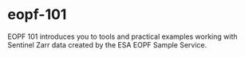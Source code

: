 # eopf-101
EOPF 101 introduces you to tools and practical examples working with Sentinel Zarr data created by the ESA EOPF Sample Service.
